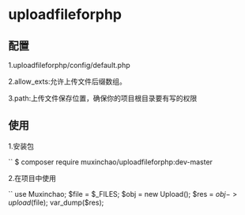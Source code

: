 # uploadfileforphp

## 配置
1.uploadfileforphp/config/default.php 

2.allow_exts:允许上传文件后缀数组。

3.path:上传文件保存位置，确保你的项目根目录要有写的权限

## 使用
1.安装包

``
$ composer require muxinchao/uploadfileforphp:dev-master

2.在项目中使用

``
use Muxinchao;
$file = $_FILES;
$obj = new Upload();
$res = $obj->upload($file);
var_dump($res);








